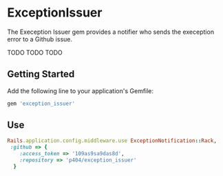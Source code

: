 # ExceptionIssuer

The Exeception Issuer gem provides a notifier who sends the exeception
error to a Github issue.

TODO
TODO
TODO

## Getting Started

Add the following line to your application's Gemfile:

```ruby
gem 'exception_issuer'
```

## Use
```ruby
Rails.application.config.middleware.use ExceptionNotification::Rack,
 :github => {
    :access_token => '109as9sa9das8d',
    :repository => 'p404/exception_issuer'
  }
```
